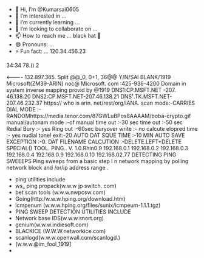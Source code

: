 - 👋 Hi, I’m @Kumarsai0605
- 👀 I’m interested in ...
- 🌱 I’m currently learning ...
- 💞️ I’m looking to collaborate on ...
- 📫 How to reach me ... black hat 🎩
- 😄 Pronouns: ...
- ⚡ Fun fact: ... 120.34.456.23
<!---
Kumarsai0605/Kumarsai0605 is a ✨ special ✨ repository because its `README.md` (this file) appears on your GitHub profile.
You can click the Preview link to take a look at your changes.
---> 34:34 78.() 2
<---- 132.897.365.
Split @@_0, 0+1, 36@@
Y/N/SAI BLANK/1919
Microsoft(ZM39-ARIN) noc@ Microsoft. com :425-936-4200
Domain in system inverse mapping provid by @1919
DNS1:CP.MSFT.NET -207. 46.138.20
DNS2:CP.MSFT.NET-207.46.138.21
DNS¹.TK.MSFT.NET-207.46.232.37
https:// who is arin. net/rest/org/IANA.
scan mode:-CARRIES 
DIAL MODE :- RANDOMhttps://media.tenor.com/87GWLuBPos8AAAAM/boba-crypto.gif
manual/autonam mode :-of                 manual time out :-30 sec
time out :-50 sec                  Redial Bury :- yes 
Ring out :-60sec                   buryover write :- no 
calcute elopred time :- yes        nudial tone! exit:-20
AUTO DAT SQUE TIME :-10 MIN 
AUTO SAVE EXCEPTION :-0.
DAT FILENAME CALCUTION :-DELETE.LEFT+DELETE SPECIAL() 
TOOL. PING.. V. 1.0.Rhin0.9
192.168.0.1
192.168.0.2
192.168.0.3
192.168.0.4
192.168.0.9
192.168.0.10
192.168.02.77
DETECTING PING SWEEEPS
Ping sweeps from a basic step I n network mapping by polling network block and /or/ip address range . 
* ping utilities include
* ws_ ping propack(w.w.w jp switch. com)
* bet scan tools (w.w.w.nwpcsw.com)
* Going(http:/w.w.w.hping.org/download.htm)
* icmpenum (w.w.w.hping.org/files/sunix/icmpeum-1.1.1.tgz)
* PING SWEEP DETECTION UTILITIES INCLUDE
* Network base IDS(w.w.w.snort.org)
* genium(w.w.w.indiesoft.com)
* BLACKICE (W.W.W.networkice.com)
* scanlogd(w.w.w.openwall.com/scanlogd.)
* (w.w.w.@im_fool_1919]
* 
